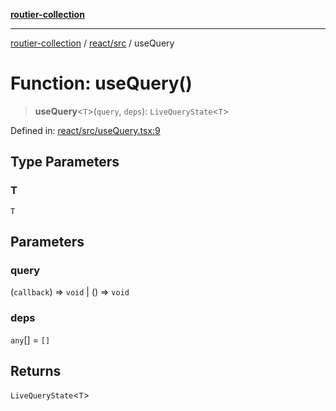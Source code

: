 [**routier-collection**](../../../README.md)

***

[routier-collection](../../../README.md) / [react/src](../README.md) / useQuery

# Function: useQuery()

> **useQuery**\<`T`\>(`query`, `deps`): `LiveQueryState`\<`T`\>

Defined in: [react/src/useQuery.tsx:9](https://github.com/Agrejus/routier/blob/ae307d61bf9883ec014a438be7cbd96d2060d092/react/src/useQuery.tsx#L9)

## Type Parameters

### T

`T`

## Parameters

### query

(`callback`) => `void` \| () => `void`

### deps

`any`[] = `[]`

## Returns

`LiveQueryState`\<`T`\>

